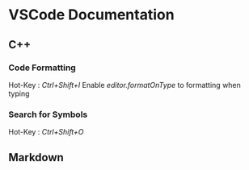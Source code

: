 # VSCode Documentation

## C++
### Code Formatting
Hot-Key : *Ctrl+Shift+I*
Enable *editor.formatOnType* to formatting when typing
### Search for Symbols
Hot-Key : *Ctrl+Shift+O*

## Markdown
